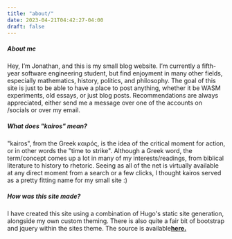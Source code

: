 ```yaml
---
title: "about/"
date: 2023-04-21T04:42:27-04:00
draft: false
---
```

   
##### About me 

Hey, I’m Jonathan, and this is my small blog website. I’m currently a fifth-year software engineering student, but find enjoyment in many other fields, especially mathematics, history, politics, and philosophy. The goal of this site is just to be able to have a place to post anything, whether it be WASM experiments, old essays, or just blog posts. Recommendations are always appreciated, either send me a message over one of the accounts on /socials or over my email.

##### What does "kairos" mean?
"kairos", from the Greek καιρός, is the idea of the critical moment for action, or in other words the "time to strike". Although a Greek word, the term/concept comes up a lot in many of my interests/readings, from biblical literature to history to rhetoric. Seeing as all of the net is virtually available at any direct moment from a search or a few clicks, I thought kairos served as a pretty fitting name for my small site :)

##### How was this site made?
I have created this site using a combination of Hugo's static site generation, alongside my own custom theming. There is also quite a fair bit of bootstrap and jquery within the sites theme. The source is available<a class="navlink rounded m-1" href="https://github.com/KairosJK/kairosjk.github.io"><b>here.</b></a>
